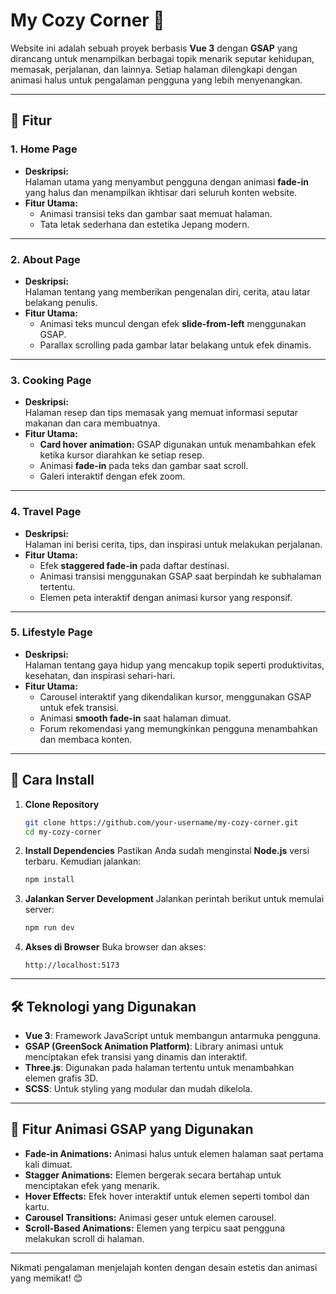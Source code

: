 
# My Cozy Corner 🌸  
Website ini adalah sebuah proyek berbasis **Vue 3** dengan **GSAP** yang dirancang untuk menampilkan berbagai topik menarik seputar kehidupan, memasak, perjalanan, dan lainnya. Setiap halaman dilengkapi dengan animasi halus untuk pengalaman pengguna yang lebih menyenangkan.

---

## 📖 **Fitur**

### 1. **Home Page**
- **Deskripsi:**  
  Halaman utama yang menyambut pengguna dengan animasi **fade-in** yang halus dan menampilkan ikhtisar dari seluruh konten website.
- **Fitur Utama:**
  - Animasi transisi teks dan gambar saat memuat halaman.
  - Tata letak sederhana dan estetika Jepang modern.

---

### 2. **About Page**
- **Deskripsi:**  
  Halaman tentang yang memberikan pengenalan diri, cerita, atau latar belakang penulis.
- **Fitur Utama:**
  - Animasi teks muncul dengan efek **slide-from-left** menggunakan GSAP.
  - Parallax scrolling pada gambar latar belakang untuk efek dinamis.

---

### 3. **Cooking Page**
- **Deskripsi:**  
  Halaman resep dan tips memasak yang memuat informasi seputar makanan dan cara membuatnya.
- **Fitur Utama:**
  - **Card hover animation:** GSAP digunakan untuk menambahkan efek ketika kursor diarahkan ke setiap resep.
  - Animasi **fade-in** pada teks dan gambar saat scroll.
  - Galeri interaktif dengan efek zoom.

---

### 4. **Travel Page**
- **Deskripsi:**  
  Halaman ini berisi cerita, tips, dan inspirasi untuk melakukan perjalanan.
- **Fitur Utama:**
  - Efek **staggered fade-in** pada daftar destinasi.
  - Animasi transisi menggunakan GSAP saat berpindah ke subhalaman tertentu.
  - Elemen peta interaktif dengan animasi kursor yang responsif.

---

### 5. **Lifestyle Page**
- **Deskripsi:**  
  Halaman tentang gaya hidup yang mencakup topik seperti produktivitas, kesehatan, dan inspirasi sehari-hari.
- **Fitur Utama:**
  - Carousel interaktif yang dikendalikan kursor, menggunakan GSAP untuk efek transisi.
  - Animasi **smooth fade-in** saat halaman dimuat.
  - Forum rekomendasi yang memungkinkan pengguna menambahkan dan membaca konten.

---

## 🚀 **Cara Install**

1. **Clone Repository**
   ```bash
   git clone https://github.com/your-username/my-cozy-corner.git
   cd my-cozy-corner
   ```

2. **Install Dependencies**
   Pastikan Anda sudah menginstal **Node.js** versi terbaru. Kemudian jalankan:
   ```bash
   npm install
   ```

3. **Jalankan Server Development**
   Jalankan perintah berikut untuk memulai server:
   ```bash
   npm run dev
   ```

4. **Akses di Browser**
   Buka browser dan akses:
   ```
   http://localhost:5173
   ```

---

## 🛠 **Teknologi yang Digunakan**

- **Vue 3**: Framework JavaScript untuk membangun antarmuka pengguna.
- **GSAP (GreenSock Animation Platform)**: Library animasi untuk menciptakan efek transisi yang dinamis dan interaktif.
- **Three.js**: Digunakan pada halaman tertentu untuk menambahkan elemen grafis 3D.
- **SCSS**: Untuk styling yang modular dan mudah dikelola.

---

## 🌟 **Fitur Animasi GSAP yang Digunakan**
- **Fade-in Animations:** Animasi halus untuk elemen halaman saat pertama kali dimuat.
- **Stagger Animations:** Elemen bergerak secara bertahap untuk menciptakan efek yang menarik.
- **Hover Effects:** Efek hover interaktif untuk elemen seperti tombol dan kartu.
- **Carousel Transitions:** Animasi geser untuk elemen carousel.
- **Scroll-Based Animations:** Elemen yang terpicu saat pengguna melakukan scroll di halaman.

---

Nikmati pengalaman menjelajah konten dengan desain estetis dan animasi yang memikat! 😊  
